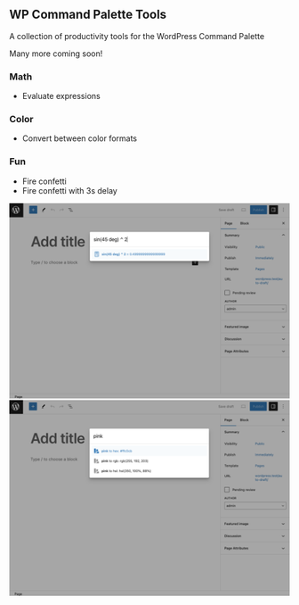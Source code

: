 ## WP Command Palette Tools

A collection of productivity tools for the WordPress Command Palette

Many more coming soon!

### Math
- Evaluate expressions

### Color
- Convert between color formats

### Fun
- Fire confetti
- Fire confetti with 3s delay

![alt text](.wordpress-org/screenshot-1.png 'Math')
![alt text](.wordpress-org/screenshot-2.png 'Color')
